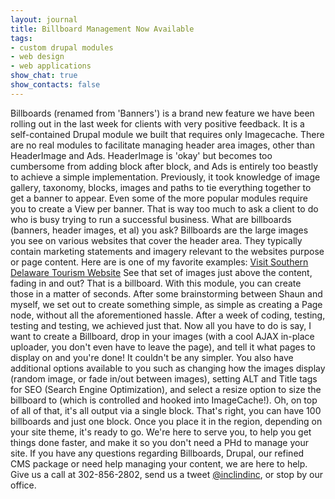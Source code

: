 ```yaml
---
layout: journal
title: Billboard Management Now Available
tags: 
- custom drupal modules
- web design
- web applications
show_chat: true
show_contacts: false
---
```


Billboards (renamed from 'Banners') is a brand new feature we have been rolling out in the last week for clients with very positive feedback. It is a self-contained Drupal module we built that requires only Imagecache. There are no real modules to facilitate managing header area images, other than HeaderImage and Ads. HeaderImage is 'okay' but becomes too cumbersome from adding block after block, and Ads is entirely too beastly to achieve a simple implementation.  Previously, it took knowledge of image gallery, taxonomy, blocks, images and paths to tie everything together to get a banner to appear. Even some of the more popular modules require you to create a View per banner. That is way too much to ask a client to do who is busy trying to run a successful business.  What are billboards (banners, header images, et al) you ask? Billboards are the large images you see on various websites that cover the header area. They typically contain marketing statements and imagery relevant to the websites purpose or page content. Here are is one of my favorite examples: <a href="http://www.visitsoutherndelaware.com/" target="_blank">Visit Southern Delaware Tourism Website</a> See that set of images just above the content, fading in and out? That is a billboard.  With this module, you can create those in a matter of seconds. After some brainstorming between Shaun and myself, we set out to create something simple, as simple as creating a Page node, without all the aforementioned hassle. After a week of coding, testing, testing and testing, we achieved just that. Now all you have to do is say, I want to create a Billboard, drop in your images (with a cool AJAX in-place uploader, you don't even have to leave the page), and tell it what pages to display on and you're done! It couldn't be any simpler. You also have additional options available to you such as changing how the images display (random image, or fade in/out between images), setting ALT and Title tags for SEO (Search Engine Optimization), and select a resize option to size the billboard to (which is controlled and hooked into ImageCache!). Oh, on top of all of that, it's all output via a single block. That's right, you can have 100 billboards and just one block. Once you place it in the region, depending on your site theme, it's ready to go.  We're here to serve you, to help you get things done faster, and make it so you don't need a PHd to manage your site. If you have any questions regarding Billboards, Drupal, our refined CMS package or need help managing your content, we are here to help. Give us a call at 302-856-2802, send us a tweet <a href="http://twitter.com/inclindinc">@inclindinc</a>, or stop by our office.